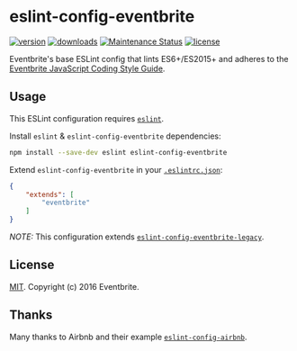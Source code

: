 # eslint-config-eventbrite

[![version](https://img.shields.io/npm/v/eslint-config-eventbrite.svg?style=flat-square)](http://npm.im/eslint-config-eventbrite)
[![downloads](https://img.shields.io/npm/dt/eslint-config-eventbrite.svg?style=flat-square)](http://npm-stat.com/charts.html?package=eslint-config-eventbrite&from=2016-05-27)
[![Maintenance Status](https://img.shields.io/badge/status-maintained-brightgreen.svg)](https://github.com/eventbrite/javascript/pulse)
[![license](https://img.shields.io/npm/l/eslint-config-eventbrite.svg?style=flat-square)](http://spdx.org/licenses/MIT)

Eventbrite's base ESLint config that lints ES6+/ES2015+ and adheres to the [Eventbrite JavaScript Coding Style Guide](https://github.com/eventbrite/javascript).

## Usage

This ESLint configuration requires [`eslint`](https://github.com/eslint/eslint).

Install `eslint` & `eslint-config-eventbrite` dependencies:

```sh
npm install --save-dev eslint eslint-config-eventbrite
```

Extend `eslint-config-eventbrite` in your [`.eslintrc.json`](http://eslint.org/docs/user-guide/configuring#extending-configuration-files):

```json
{
    "extends": [
        "eventbrite"
    ]
}
```

_NOTE:_ This configuration extends [`eslint-config-eventbrite-legacy`](../eslint-config-eventbrite-legacy).

## License

[MIT](https://github.com/evenbrite/javascript/LICENSE). Copyright (c) 2016 Eventbrite.

## Thanks

Many thanks to Airbnb and their example [`eslint-config-airbnb`](https://github.com/airbnb/javascript/tree/master/packages/eslint-config-airbnb).
